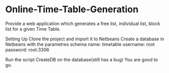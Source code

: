 # Online-Time-Table-Generation
Provide a web application which generates a free list, individual list, block list for a given Time Table.

Setting Up
Clone the project and import it to Netbeans
Create a database in Netbeans with the parametres
schema name: timetable
username: root
password: root:3306

Run the script CreateDB on the database(still has a bug)
You are good to go.
